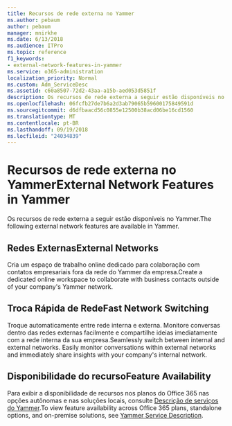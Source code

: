 ```yaml
---
title: Recursos de rede externa no Yammer
ms.author: pebaum
author: pebaum
manager: mnirkhe
ms.date: 6/13/2018
ms.audience: ITPro
ms.topic: reference
f1_keywords:
- external-network-features-in-yammer
ms.service: o365-administration
localization_priority: Normal
ms.custom: Adm_ServiceDesc
ms.assetid: c60a8507-72d2-43aa-a15b-aed053d5851f
description: Os recursos de rede externa a seguir estão disponíveis no Yammer.
ms.openlocfilehash: 06fcfb27de7b6a2d3ab79065b59600175849591d
ms.sourcegitcommit: d6dfbaacd56c0855e12500b38acd06be16cd1560
ms.translationtype: MT
ms.contentlocale: pt-BR
ms.lasthandoff: 09/19/2018
ms.locfileid: "24034839"
---
```

# <a name="external-network-features-in-yammer"></a><span data-ttu-id="65e23-103">Recursos de rede externa no Yammer</span><span class="sxs-lookup"><span data-stu-id="65e23-103">External Network Features in Yammer</span></span>

<span data-ttu-id="65e23-104">Os recursos de rede externa a seguir estão disponíveis no Yammer.</span><span class="sxs-lookup"><span data-stu-id="65e23-104">The following external network features are available in Yammer.</span></span>
  
## <a name="external-networks"></a><span data-ttu-id="65e23-105">Redes Externas</span><span class="sxs-lookup"><span data-stu-id="65e23-105">External Networks</span></span>
<span data-ttu-id="65e23-106"><a name="bkmk_ExternalNetworks"> </a></span><span class="sxs-lookup"><span data-stu-id="65e23-106"></span></span>

<span data-ttu-id="65e23-107">Cria um espaço de trabalho online dedicado para colaboração com contatos empresariais fora da rede do Yammer da empresa.</span><span class="sxs-lookup"><span data-stu-id="65e23-107">Create a dedicated online workspace to collaborate with business contacts outside of your company's Yammer network.</span></span>
  
## <a name="fast-network-switching"></a><span data-ttu-id="65e23-108">Troca Rápida de Rede</span><span class="sxs-lookup"><span data-stu-id="65e23-108">Fast Network Switching</span></span>
<span data-ttu-id="65e23-109"><a name="bkmk_FastNetworkSwitching"> </a></span><span class="sxs-lookup"><span data-stu-id="65e23-109"></span></span>

<span data-ttu-id="65e23-p101">Troque automaticamente entre rede interna e externa. Monitore conversas dentro das redes externas facilmente e compartilhe ideias imediatamente com a rede interna da sua empresa.</span><span class="sxs-lookup"><span data-stu-id="65e23-p101">Seamlessly switch between internal and external networks. Easily monitor conversations within external networks and immediately share insights with your company's internal network.</span></span>
  
## <a name="feature-availability"></a><span data-ttu-id="65e23-112">Disponibilidade do recurso</span><span class="sxs-lookup"><span data-stu-id="65e23-112">Feature Availability</span></span>
<span data-ttu-id="65e23-113"><a name="bkmk_FastNetworkSwitching"> </a></span><span class="sxs-lookup"><span data-stu-id="65e23-113"></span></span>

<span data-ttu-id="65e23-114">Para exibir a disponibilidade de recursos nos planos do Office 365 nas opções autônomas e nas soluções locais, consulte [Descrição de serviços do Yammer](yammer-service-description.md).</span><span class="sxs-lookup"><span data-stu-id="65e23-114">To view feature availability across Office 365 plans, standalone options, and on-premise solutions, see [Yammer Service Description](yammer-service-description.md).</span></span>